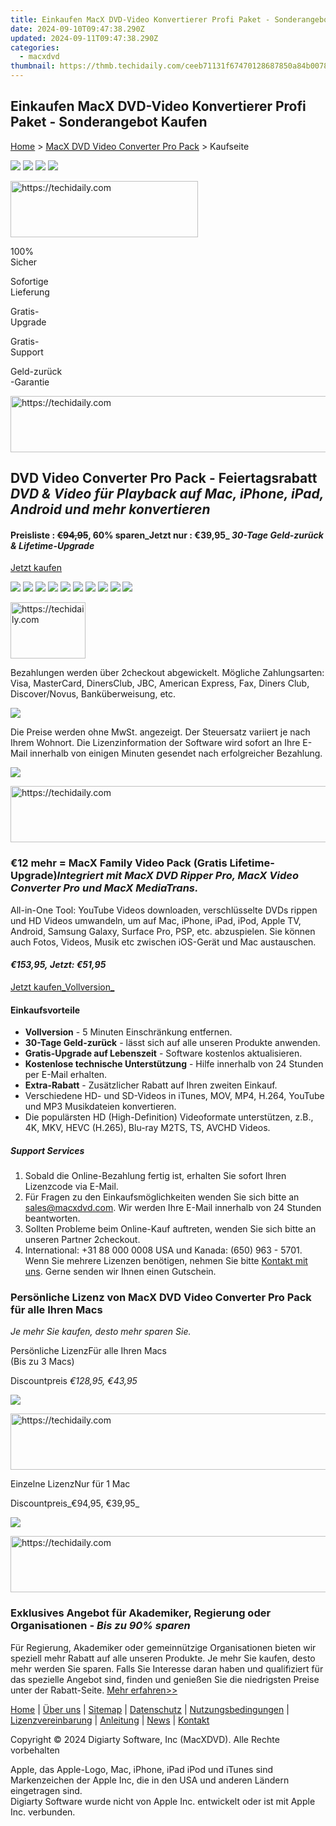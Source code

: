 ```yaml
---
title: Einkaufen MacX DVD-Video Konvertierer Profi Paket - Sonderangebot Kaufen
date: 2024-09-10T09:47:38.290Z
updated: 2024-09-11T09:47:38.290Z
categories:
  - macxdvd
thumbnail: https://thmb.techidaily.com/ceeb71131f67470128687850a84b0078790624844b7b52caccd45c8365ecdd85.jpg
---
```


## Einkaufen MacX DVD-Video Konvertierer Profi Paket - Sonderangebot Kaufen

[Home](https://tools.techidaily.com/macxdvd/products/) \> [MacX DVD Video Converter Pro Pack](https://tools.techidaily.com/macxdvd/products/) \> Kaufseite

[![](https://www.macxdvd.com/mac-dvd-video-converter-pro-pack/../flag/ben-fift.png)](https://tools.techidaily.com/macxdvd/products/) [![](https://www.macxdvd.com/mac-dvd-video-converter-pro-pack/../flag/bjp-fift.png)](https://tools.techidaily.com/macxdvd/products/) [![](https://www.macxdvd.com/mac-dvd-video-converter-pro-pack/../flag/bde-fift.png)](https://tools.techidaily.com/macxdvd/products/) [![](https://www.macxdvd.com/mac-dvd-video-converter-pro-pack/../flag/bcn-fift.png)](https://tools.techidaily.com/macxdvd/products/) 





<!-- affiliate ads begin -->
<a href="https://wigfever.sjv.io/c/5597632/2005196/22899" target="_top" id="2005196">
  <img src="//a.impactradius-go.com/display-ad/22899-2005196" border="0" alt="https://techidaily.com" width="300" height="90"/>
</a>
<img height="0" width="0" src="https://wigfever.sjv.io/i/5597632/2005196/22899" style="position:absolute;visibility:hidden;" border="0" />
<!-- affiliate ads end -->






100%  
 Sicher

Sofortige  
 Lieferung

Gratis-  
 Upgrade

Gratis-  
 Support

Geld-zurück  
 \-Garantie







<!-- affiliate ads begin -->
<a href="https://aidotcom.pxf.io/c/5597632/2134501/19576" target="_top" id="2134501">
  <img src="//a.impactradius-go.com/display-ad/19576-2134501" border="0" alt="https://techidaily.com" width="640" height="90"/>
</a>
<img height="0" width="0" src="https://aidotcom.pxf.io/i/5597632/2134501/19576" style="position:absolute;visibility:hidden;" border="0" />
<!-- affiliate ads end -->




## DVD Video Converter Pro Pack \- Feiertagsrabatt _DVD & Video für Playback auf Mac, iPhone, iPad, Android und mehr konvertieren_

#### Preisliste : ~~€94,95~~, 60% sparen_Jetzt nur :  €39,95_ _30-Tage Geld-zurück & Lifetime-Upgrade_

[Jetzt kaufen](https://estore.macxdvd.com/order/checkout.php?PRODS=4526664&HIDEC=0&ORDERSTYLE=nLWsnpXPnHU%3D&DESIGN_TYPE=2&QTY=1&CART=1&SHORT_FORM=1&COUPON=MPACK45PEK&AFFILIATE=108875) 

![](https://www.macxdvd.com/mac-dvd-video-converter-pro-pack/../buy-style/visa-fift.png) ![](https://www.macxdvd.com/mac-dvd-video-converter-pro-pack/../buy-style/master-fift.png) ![](https://www.macxdvd.com/mac-dvd-video-converter-pro-pack/../buy-style/express-fift.png) ![](https://www.macxdvd.com/mac-dvd-video-converter-pro-pack/../buy-style/american-fift.png) ![](https://www.macxdvd.com/mac-dvd-video-converter-pro-pack/../buy-style/jbc-fift.png) ![](https://www.macxdvd.com/mac-dvd-video-converter-pro-pack/../buy-style/discover-fift.png) ![](https://www.macxdvd.com/mac-dvd-video-converter-pro-pack/../buy-style/ideal-fift.png) ![](https://www.macxdvd.com/mac-dvd-video-converter-pro-pack/../buy-style/diners-fift.png) ![](https://www.macxdvd.com/mac-dvd-video-converter-pro-pack/../buy-style/giropay-fift.png) ![](https://www.macxdvd.com/mac-dvd-video-converter-pro-pack/../buy-style/directdebit-fift.png) 





<!-- affiliate ads begin -->
<a href="https://aligracehair.sjv.io/c/5597632/2135348/19272" target="_top" id="2135348">
  <img src="//a.impactradius-go.com/display-ad/19272-2135348" border="0" alt="https://techidaily.com" width="120" height="90"/>
</a>
<img height="0" width="0" src="https://aligracehair.sjv.io/i/5597632/2135348/19272" style="position:absolute;visibility:hidden;" border="0" />
<!-- affiliate ads end -->




Bezahlungen werden über 2checkout abgewickelt. Mögliche Zahlungsarten: Visa, MasterCard, DinersClub, JBC, American Express, Fax, Diners Club, Discover/Novus, Banküberweisung, etc.

![](https://www.macxdvd.com/mac-dvd-video-converter-pro-pack/../buy-style/propack20.png) 



Die Preise werden ohne MwSt. angezeigt. Der Steuersatz variiert je nach Ihrem Wohnort. Die Lizenzinformation der Software wird sofort an Ihre E-Mail innerhalb von einigen Minuten gesendet nach erfolgreicher Bezahlung.



![](https://www.macxdvd.com/mac-dvd-video-converter-pro-pack/../buy-style/17su-bandle-fift.png)





<!-- affiliate ads begin -->
<a href="https://unicoeye.pxf.io/c/5597632/2134223/18498" target="_top" id="2134223">
  <img src="//a.impactradius-go.com/display-ad/18498-2134223" border="0" alt="https://techidaily.com" width="728" height="90"/>
</a>
<img height="0" width="0" src="https://unicoeye.pxf.io/i/5597632/2134223/18498" style="position:absolute;visibility:hidden;" border="0" />
<!-- affiliate ads end -->




### €12 mehr = MacX Family Video Pack (Gratis Lifetime-Upgrade)_Integriert mit MacX DVD Ripper Pro, MacX Video Converter Pro und MacX MediaTrans._ 

All-in-One Tool: YouTube Videos downloaden, verschlüsselte DVDs rippen und HD Videos umwandeln, um auf Mac, iPhone, iPad, iPod, Apple TV, Android, Samsung Galaxy, Surface Pro, PSP, etc. abzuspielen. Sie können auch Fotos, Videos, Musik etc zwischen iOS-Gerät und Mac austauschen.

#### _€153,95,_ _Jetzt: €51,95_

[Jetzt kaufen_Vollversion_](https://estore.macxdvd.com/order/checkout.php?PRODS=4694104&HIDEC=0&ORDERSTYLE=nLWsnpXPnHU%3D&DESIGN_TYPE=2&QTY=1&CART=1&SHORT_FORM=1&COUPON=GPACK595&AFFILIATE=108875) 



#### Einkaufsvorteile

* **Vollversion** \- 5 Minuten Einschränkung entfernen.
* **30-Tage Geld-zurück** \- lässt sich auf alle unseren Produkte anwenden.
* **Gratis-Upgrade auf Lebenszeit** \- Software kostenlos aktualisieren.
* **Kostenlose technische Unterstützung** \- Hilfe innerhalb von 24 Stunden per E-Mail erhalten.
* **Extra-Rabatt** \- Zusätzlicher Rabatt auf Ihren zweiten Einkauf.
* Verschiedene HD- und SD-Videos in iTunes, MOV, MP4, H.264, YouTube und MP3 Musikdateien konvertieren.
* Die populärsten HD (High-Definition) Videoformate unterstützen, z.B., 4K, MKV, HEVC (H.265), Blu-ray M2TS, TS, AVCHD Videos.

##### Support Services 

1. Sobald die Online-Bezahlung fertig ist, erhalten Sie sofort Ihren Lizenzcode via E-Mail.
2. Für Fragen zu den Einkaufsmöglichkeiten wenden Sie sich bitte an [sales@macxdvd.com](https://tools.techidaily.com/macxdvd/products/). Wir werden Ihre E-Mail innerhalb von 24 Stunden beantworten.
3. Sollten Probleme beim Online-Kauf auftreten, wenden Sie sich bitte an unseren Partner 2checkout.
4. International: +31 88 000 0008 USA und Kanada: (650) 963 - 5701.  
 Wenn Sie mehrere Lizenzen benötigen, nehmen Sie bitte [Kontakt mit uns](https://tools.techidaily.com/macxdvd/products/). Gerne senden wir Ihnen einen Gutschein.



### **Persönliche Lizenz**  von MacX DVD Video Converter Pro Pack für alle Ihren Macs  
_Je mehr Sie kaufen, desto mehr sparen Sie._

Persönliche LizenzFür alle Ihren Macs   
 (Bis zu 3 Macs)

Discountpreis _€128,95, €43,95_

[![](https://www.macxdvd.com/mac-dvd-video-converter-pro-pack/../buy-style/bt66-de.png)](https://estore.macxdvd.com/order/checkout.php?PRODS=4534049&HIDEC=0&ORDERSTYLE=nLWsnpXPnHU%3D&DESIGN_TYPE=2&QTY=1&CART=1&SHORT_FORM=1&AFFILIATE=108875) 





<!-- affiliate ads begin -->
<a href="https://appsumo.8odi.net/c/5597632/2128844/7443" target="_top" id="2128844">
  <img src="//a.impactradius-go.com/display-ad/7443-2128844" border="0" alt="https://techidaily.com" width="728" height="90"/>
</a>
<img height="0" width="0" src="https://appsumo.8odi.net/i/5597632/2128844/7443" style="position:absolute;visibility:hidden;" border="0" />
<!-- affiliate ads end -->




Einzelne LizenzNur für 1 Mac

Discountpreis_€94,95, €39,95_

[![](https://www.macxdvd.com/mac-dvd-video-converter-pro-pack/../buy-style/bt60-de.png)](https://estore.macxdvd.com/order/checkout.php?PRODS=4526664&HIDEC=0&ORDERSTYLE=nLWsnpXPnHU%3D&DESIGN_TYPE=2&QTY=1&CART=1&SHORT_FORM=1&COUPON=MPACK45PEK&AFFILIATE=108875) 





<!-- affiliate ads begin -->
<a href="https://appsumo.8odi.net/c/5597632/2130871/7443" target="_top" id="2130871">
  <img src="//a.impactradius-go.com/display-ad/7443-2130871" border="0" alt="https://techidaily.com" width="728" height="90"/>
</a>
<img height="0" width="0" src="https://appsumo.8odi.net/i/5597632/2130871/7443" style="position:absolute;visibility:hidden;" border="0" />
<!-- affiliate ads end -->






###  Exklusives Angebot für Akademiker, Regierung oder Organisationen   _\- Bis zu 90% sparen_

Für Regierung, Akademiker oder gemeinnützige Organisationen bieten wir speziell mehr Rabatt auf alle unseren Produkte. Je mehr Sie kaufen, desto mehr werden Sie sparen. Falls Sie Interesse daran haben und qualifiziert für das spezielle Angebot sind, finden und genießen Sie die niedrigsten Preise unter der Rabatt-Seite. [Mehr erfahren>>](https://tools.techidaily.com/macxdvd/products/)



[Home](https://tools.techidaily.com/macxdvd/products/) | [Über uns](https://tools.techidaily.com/macxdvd/products/) | [Sitemap](https://tools.techidaily.com/macxdvd/products/) | [Datenschutz](https://tools.techidaily.com/macxdvd/products/) | [Nutzungsbedingungen](https://tools.techidaily.com/macxdvd/products/) | [Lizenzvereinbarung](https://tools.techidaily.com/macxdvd/products/) | [Anleitung](https://tools.techidaily.com/macxdvd/products/) | [News](https://tools.techidaily.com/macxdvd/products/) | [Kontakt](https://tools.techidaily.com/macxdvd/products/)

Copyright © 2024 Digiarty Software, Inc (MacXDVD). Alle Rechte vorbehalten

Apple, das Apple-Logo, Mac, iPhone, iPad iPod und iTunes sind Markenzeichen der Apple Inc, die in den USA und anderen Ländern eingetragen sind.   
Digiarty Software wurde nicht von Apple Inc. entwickelt oder ist mit Apple Inc. verbunden.

<ins class="adsbygoogle"
     style="display:block"
     data-ad-format="autorelaxed"
     data-ad-client="ca-pub-7571918770474297"
     data-ad-slot="1223367746"></ins>



<ins class="adsbygoogle"
     style="display:block"
     data-ad-client="ca-pub-7571918770474297"
     data-ad-slot="8358498916"
     data-ad-format="auto"
     data-full-width-responsive="true"></ins>


